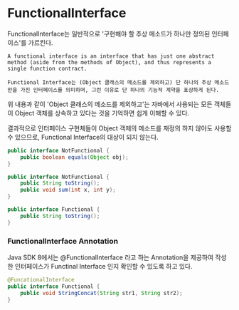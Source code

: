 # FunctionalInterface
FunctionalInterface는 일반적으로 '구현해야 할 추상 메소드가 하나만 정의된 인터페이스'를 가르킨다.

```
A functional interface is an interface that has just one abstract method (aside from the methods of Object), and thus represents a single function contract.

Functional Interface는 (Object 클래스의 메소드를 제외하고) 단 하나의 추상 메소드만을 가진 인터페이스를 의미하며, 그런 이유로 단 하나의 기능적 계약을 표상하게 된다.
```

위 내용과 같이 'Object 클래스의 메소드를 제외하고'는 자바에서 사용되는 모든 객체들이 Object 객체를 상속하고 있다는 것을 기억하면 쉽게 이해할 수 있다.

결과적으로 인터페이스 구현체들이 Object 객체의 메소드를 재정의 하지 않아도 사용할 수 있으므로, Functional Interface의 대상이 되지 않는다.

```java
public interface NotFunctional {
    public boolean equals(Object obj);
}

public interface NotFunctional {
    public String toString();
    public void sum(int x, int y);
}

public interface Functional {
    public String toString();
}
```

### FunctionalInterface Annotation
Java SDK 8에서는 @FunctionalInterface 라고 하는 Annotation을 제공하여 작성한 인터페이스가 Functinal Interface 인지 확인할 수 있도록 하고 있다.

```java
@FuncationalInterface
public interface Functional {
    public void StringConcat(String str1, String str2);
}
```
